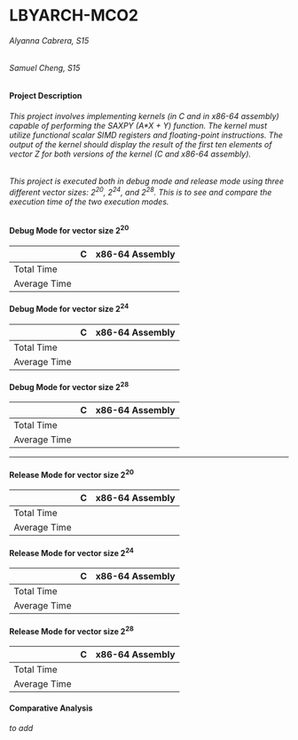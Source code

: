 # LBYARCH-MCO2 
###### Alyanna Cabrera, S15 
###### Samuel Cheng, S15

#### Project Description
###### This project involves implementing kernels (in C and in x86-64 assembly) capable of performing the SAXPY (A*X + Y) function. The kernel must utilize functional scalar SIMD registers and floating-point instructions. The output of the kernel should display the result of the first ten elements of vector Z for both versions of the kernel (C and x86-64 assembly).
###### This project is executed both in debug mode and release mode using three different vector sizes: 2<sup>20</sup>, 2<sup>24</sup>, and 2<sup>28</sup>. This is to see and compare the execution time of the two execution modes.

#### Debug Mode for vector size 2<sup>20</sup>
|  | C | x86-64 Assembly |
|----------|----------|----------|
| Total Time |  |  |
| Average Time |  |  |

#### Debug Mode for vector size 2<sup>24</sup>
|  | C | x86-64 Assembly |
|----------|----------|----------|
| Total Time |  |  |
| Average Time |  |  |

#### Debug Mode for vector size 2<sup>28</sup>
|  | C | x86-64 Assembly |
|----------|----------|----------|
| Total Time |  |  |
| Average Time |  |  |

--------------------------------------------------------------

#### Release Mode for vector size 2<sup>20</sup>
|  | C | x86-64 Assembly |
|----------|----------|----------|
| Total Time |  |  |
| Average Time |  |  |

#### Release Mode for vector size 2<sup>24</sup>
|  | C | x86-64 Assembly |
|----------|----------|----------|
| Total Time |  |  |
| Average Time |  |  |

#### Release Mode for vector size 2<sup>28</sup>
|  | C | x86-64 Assembly |
|----------|----------|----------|
| Total Time |  |  |
| Average Time |  |  |

#### Comparative Analysis
###### to add
